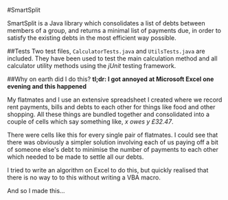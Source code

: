 #SmartSplit

SmartSplit is a Java library which consolidates a list of debts between 
members of a group, and returns a minimal list of payments due, in order
to satisfy the existing debts in the most efficient way possible.

##Tests
Two test files, `CalculatorTests.java` and `UtilsTests.java` are 
included. They have been used to test the main calculation method and 
all calculator utility methods using the *jUnit* testing framework.

##Why on earth did I do this?
**tl;dr: I got annoyed at Microsoft Excel one evening and this 
happened**

My flatmates and I use an extensive spreadsheet I created where we 
record rent payments, bills and debts to each other for things like 
food and other shopping. All these things are bundled together and 
consolidated into a couple of cells which say something like, *x owes y 
£32.47*.

There were cells like this for every single pair of flatmates. I could
see that there was obviously a simpler solution involving each of us 
paying off a bit of someone else's debt to minimise the number of 
payments to each other which needed to be made to settle all our debts.

I tried to write an algorithm on Excel to do this, but quickly realised
that there is no way to to this without writing a VBA macro.

And so I made this...